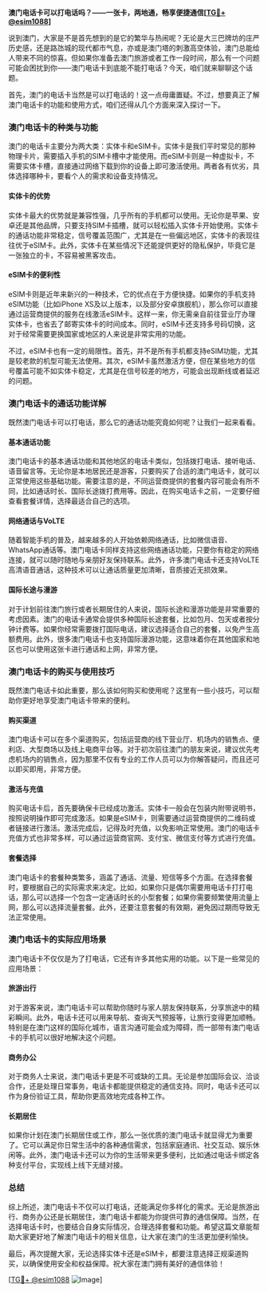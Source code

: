 **澳门电话卡可以打电话吗？——一张卡，两地通，畅享便捷通信[[TG💪+ @esim1088](https://t.me/s/esim1088)]**

说到澳门，大家是不是首先想到的是它的繁华与热闹呢？无论是大三巴牌坊的庄严历史感，还是路氹城的现代都市气息，亦或是澳门塔的刺激高空体验，澳门总能给人带来不同的惊喜。但如果你准备去澳门旅游或者工作一段时间，那么有一个问题可能会困扰到你——澳门电话卡到底能不能打电话？今天，咱们就来聊聊这个话题。

首先，澳门的电话卡当然是可以打电话的！这一点毋庸置疑。不过，想要真正了解澳门电话卡的功能和使用方式，咱们还得从几个方面来深入探讨一下。

### **澳门电话卡的种类与功能**

澳门的电话卡主要分为两大类：实体卡和eSIM卡。实体卡是我们平时常见的那种物理卡片，需要插入手机的SIM卡槽中才能使用。而eSIM卡则是一种虚拟卡，不需要实体卡槽，直接通过网络下载到你的设备上即可激活使用。两者各有优劣，具体选择哪种卡，要看个人的需求和设备支持情况。

#### 实体卡的优势

实体卡最大的优势就是兼容性强，几乎所有的手机都可以使用。无论你是苹果、安卓还是其他品牌，只要支持SIM卡插槽，就可以轻松插入实体卡开始使用。实体卡的通话功能非常稳定，信号覆盖范围广，尤其是在一些偏远地区，实体卡的表现往往优于eSIM卡。此外，实体卡在某些情况下还能提供更好的隐私保护，毕竟它是一张独立的卡，不容易被黑客攻击。

#### eSIM卡的便利性

eSIM卡则是近年来新兴的一种技术，它的优点在于方便快捷。如果你的手机支持eSIM功能（比如iPhone XS及以上版本，以及部分安卓旗舰机），那么你可以直接通过运营商提供的服务在线激活eSIM卡。这样一来，你无需亲自前往营业厅办理实体卡，也省去了邮寄实体卡的时间成本。同时，eSIM卡还支持多号码切换，这对于经常需要更换国家或地区的人来说是非常实用的功能。

不过，eSIM卡也有一定的局限性。首先，并不是所有手机都支持eSIM功能，尤其是较老款的机型可能无法使用。其次，eSIM卡虽然激活方便，但在某些地方的信号覆盖可能不如实体卡稳定，尤其是在信号较差的地方，可能会出现断线或者延迟的问题。

### **澳门电话卡的通话功能详解**

既然澳门电话卡可以打电话，那么它的通话功能究竟如何呢？让我们一起来看看。

#### 基本通话功能

澳门电话卡的基本通话功能和其他地区的电话卡类似，包括拨打电话、接听电话、语音留言等。无论你是本地居民还是游客，只要购买了合适的澳门电话卡，就可以正常使用这些基础功能。需要注意的是，不同运营商提供的套餐内容可能会有所不同，比如通话时长、国际长途拨打费用等。因此，在购买电话卡之前，一定要仔细查看套餐详情，选择最适合自己的选项。

#### 网络通话与VoLTE

随着智能手机的普及，越来越多的人开始依赖网络通话，比如微信语音、WhatsApp通话等。澳门电话卡同样支持这些网络通话功能，只要你有稳定的网络连接，就可以随时随地与亲朋好友保持联系。此外，许多澳门电话卡还支持VoLTE高清语音通话，这种技术可以让通话质量更加清晰，音质接近无损效果。

#### 国际长途与漫游

对于计划前往澳门旅行或者长期居住的人来说，国际长途和漫游功能是非常重要的考虑因素。澳门的电话卡通常会提供多种国际长途套餐，比如包月、包天或者按分钟计费等。如果你经常需要拨打国际电话，建议选择适合自己的套餐，以免产生高额费用。此外，很多澳门电话卡也支持国际漫游功能，这意味着你在其他国家和地区也可以使用这张卡进行通话和上网，非常方便。

### **澳门电话卡的购买与使用技巧**

既然澳门电话卡如此重要，那么该如何购买和使用呢？这里有一些小技巧，可以帮助你更好地享受澳门电话卡带来的便利。

#### 购买渠道

澳门电话卡可以在多个渠道购买，包括运营商的线下营业厅、机场内的销售点、便利店、大型商场以及线上电商平台等。对于初次前往澳门的朋友来说，建议优先考虑机场内的销售点，因为那里不仅有专业的工作人员可以为你解答疑问，而且还可以即买即用，非常方便。

#### 激活与充值

购买电话卡后，首先要确保卡已经成功激活。实体卡一般会在包装内附带说明书，按照说明操作即可完成激活。如果是eSIM卡，则需要通过运营商提供的二维码或者链接进行激活。激活完成后，记得及时充值，以免影响正常使用。澳门的电话卡充值方式也非常多样，可以通过运营商官网、支付宝、微信支付等方式进行充值。

#### 套餐选择

澳门电话卡的套餐种类繁多，涵盖了通话、流量、短信等多个方面。在选择套餐时，要根据自己的实际需求来决定。比如，如果你只是偶尔需要用电话卡打打电话，那么可以选择一个包含一定通话时长的小型套餐；如果你需要频繁使用流量上网，那么可以选择流量套餐。此外，还要注意套餐的有效期，避免因过期而导致无法正常使用。

### **澳门电话卡的实际应用场景**

澳门电话卡不仅仅是为了打电话，它还有许多其他实用的功能。以下是一些常见的应用场景：

#### 旅游出行

对于游客来说，澳门电话卡可以帮助你随时与家人朋友保持联系，分享旅途中的精彩瞬间。此外，电话卡还可以用来导航、查询天气预报等，让旅行变得更加顺畅。特别是在澳门这样的国际化城市，语言沟通可能会成为障碍，而一部带有澳门电话卡的手机可以很好地解决这个问题。

#### 商务办公

对于商务人士来说，澳门电话卡更是不可或缺的工具。无论是参加国际会议、洽谈合作，还是处理日常事务，电话卡都能提供稳定的通信支持。同时，电话卡还可以作为身份验证工具，帮助你更高效地完成各种工作。

#### 长期居住

如果你计划在澳门长期居住或工作，那么一张优质的澳门电话卡就显得尤为重要了。它可以满足你日常生活中的各种通信需求，包括家庭通讯、社交互动、娱乐休闲等。此外，澳门电话卡还可以为你的生活带来更多便利，比如通过电话卡绑定各种支付平台，实现线上线下无缝对接。

### **总结**

综上所述，澳门电话卡不仅可以打电话，还能满足你多样化的需求。无论是旅游出行、商务办公还是长期居住，澳门电话卡都能为你提供可靠的通信保障。当然，在选择电话卡时，也要结合自身实际情况，合理选择套餐和功能。希望这篇文章能帮助大家更好地了解澳门电话卡的相关信息，让大家在澳门的生活更加便利愉快。

最后，再次提醒大家，无论选择实体卡还是eSIM卡，都要注意选择正规渠道购买，以确保使用安全和权益保障。祝大家在澳门拥有美好的通信体验！

[[TG💪+ @esim1088](https://t.me/s/esim1088) ![Image](https://i.postimg.cc/4NQfJmqS/Snipaste-2025-05-13-00-14-12.png)]